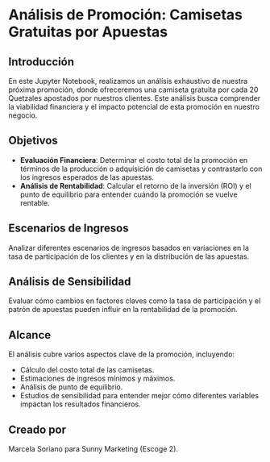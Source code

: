 # Análisis de Promoción: Camisetas Gratuitas por Apuestas

## Introducción
En este Jupyter Notebook, realizamos un análisis exhaustivo de nuestra próxima promoción, donde ofreceremos una camiseta gratuita por cada 20 Quetzales apostados por nuestros clientes. Este análisis busca comprender la viabilidad financiera y el impacto potencial de esta promoción en nuestro negocio.

## Objetivos
- **Evaluación Financiera**: Determinar el costo total de la promoción en términos de la producción o adquisición de camisetas y contrastarlo con los ingresos esperados de las apuestas.
- **Análisis de Rentabilidad**: Calcular el retorno de la inversión (ROI) y el punto de equilibrio para entender cuándo la promoción se vuelve rentable.

## Escenarios de Ingresos
Analizar diferentes escenarios de ingresos basados en variaciones en la tasa de participación de los clientes y en la distribución de las apuestas.

## Análisis de Sensibilidad
Evaluar cómo cambios en factores claves como la tasa de participación y el patrón de apuestas pueden influir en la rentabilidad de la promoción.

## Alcance
El análisis cubre varios aspectos clave de la promoción, incluyendo:
- Cálculo del costo total de las camisetas.
- Estimaciones de ingresos mínimos y máximos.
- Análisis de punto de equilibrio.
- Estudios de sensibilidad para entender mejor cómo diferentes variables impactan los resultados financieros.

## Creado por
Marcela Soriano para Sunny Marketing (Escoge 2).
